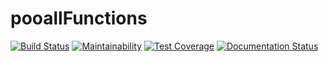 # pooallFunctions
[![Build Status](https://travis-ci.com/haashone/pooallFunctions.svg?branch=main)](https://travis-ci.com/haashone/pooallFunctions)
[![Maintainability](https://api.codeclimate.com/v1/badges/a99a88d28ad37a79dbf6/maintainability)](https://codeclimate.com/github/haashone/pooallFunctions)
[![Test Coverage](https://api.codeclimate.com/v1/badges/a99a88d28ad37a79dbf6/test_coverage)](https://codeclimate.com/github/haashone/pooallFunctions)
[![Documentation Status](https://readthedocs.org/projects/pooallfunctions/badge/?version=latest)](https://pooallfunctions.readthedocs.io/en/latest/?badge=latest)
